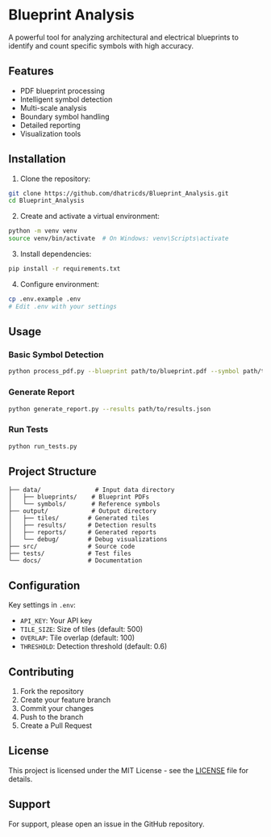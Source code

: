 # Blueprint Analysis

A powerful tool for analyzing architectural and electrical blueprints to identify and count specific symbols with high accuracy.

## Features
- PDF blueprint processing
- Intelligent symbol detection
- Multi-scale analysis
- Boundary symbol handling
- Detailed reporting
- Visualization tools

## Installation

1. Clone the repository:
```bash
git clone https://github.com/dhatricds/Blueprint_Analysis.git
cd Blueprint_Analysis
```

2. Create and activate a virtual environment:
```bash
python -m venv venv
source venv/bin/activate  # On Windows: venv\Scripts\activate
```

3. Install dependencies:
```bash
pip install -r requirements.txt
```

4. Configure environment:
```bash
cp .env.example .env
# Edit .env with your settings
```

## Usage

### Basic Symbol Detection
```bash
python process_pdf.py --blueprint path/to/blueprint.pdf --symbol path/to/symbol.png
```

### Generate Report
```bash
python generate_report.py --results path/to/results.json
```

### Run Tests
```bash
python run_tests.py
```

## Project Structure
```
├── data/               # Input data directory
│   ├── blueprints/    # Blueprint PDFs
│   └── symbols/       # Reference symbols
├── output/            # Output directory
│   ├── tiles/        # Generated tiles
│   ├── results/      # Detection results
│   ├── reports/      # Generated reports
│   └── debug/        # Debug visualizations
├── src/              # Source code
├── tests/            # Test files
└── docs/             # Documentation
```

## Configuration

Key settings in `.env`:
- `API_KEY`: Your API key
- `TILE_SIZE`: Size of tiles (default: 500)
- `OVERLAP`: Tile overlap (default: 100)
- `THRESHOLD`: Detection threshold (default: 0.6)

## Contributing

1. Fork the repository
2. Create your feature branch
3. Commit your changes
4. Push to the branch
5. Create a Pull Request

## License

This project is licensed under the MIT License - see the [LICENSE](LICENSE) file for details.

## Support

For support, please open an issue in the GitHub repository.